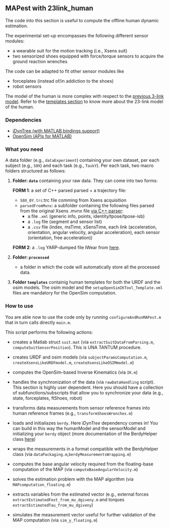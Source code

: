 ## MAPest with 23link_human

The code into this section is useful to compute the offline human dynamic estimation.

The experimental set-up encompasses the following different sensor modules: 

- a wearable suit for the motion tracking (i.e., Xsens suit)
- two sensorized shoes equipped with force/torque sensors to acquire the ground reaction wrenches

The code can be adapted to fit other sensor modules like

- forceplates (instead of/in addiction to the shoes)
- robot sensors

The model of the human is more complex with respect to the [previous 3-link model](https://github.com/claudia-lat/MAPest/tree/master/Experiments/2dofBowingTask/models). Refer to the [templates section](https://github.com/claudia-lat/MAPest/tree/master/Experiments/23links_human/templates) to know more about the 23-link model of the human.

### Dependencies
- [iDynTree (with MATLAB bindings support)](https://github.com/robotology/idyntree)
- [OpenSim (APIs for MATLAB)](http://simtk-confluence.stanford.edu:8080/display/OpenSim/Scripting+with+Matlab)

### What you need

A data folder (e.g., `dataExperiment`) containing your own dataset, per each subject (e.g., `S0X`) and each task (e.g., `TaskY`).  Per each task, two macro folders  structured as follows:

1. **Folder: `data`** containing your raw data.  They can come into two forms:

    **FORM 1**: a set of C++ parsed parsed + a trajectory file:
   - `S0X_0Y.trc`:trc file comming from Xsens acquisition
   - `parsedFromMvnx`: a subfolder containing the following files parsed from the original Xsens .mvnx file [via C++ parser](https://github.com/robotology-playground/xsens-mvn/tree/master/mvnxparser):
      - a file `.xml` (generic info, points, identity/tpose/tpose-isb)
      - a `.log` file (segment and sensor list)
      - a `.csv` file (index, msTime, xSensTime, each link (acceleration, orientation, angular velocity, angular acceleration), each sensor (orientation, free acceleration))

    **FORM 2**: a `.log` YARP-dumped file IWear from [here](https://github.com/robotology-playground/wearables).

2. **Folder: `processed`**
      - a folder in which the code will automatically store all the processed data.

3. **Folder `templates`** containig human templates for both the URDF and the osim models.  The osim model and the `setupOpenSimIKTool_Template.xml` files are mandatory for the OpenSim computation.


### How to use

You are able now to use the code only by running `configureAndRunMAPest.m` that in turn calls directly `main.m`.

This script performs the following actions:

- creates a Matlab struct `suit.mat` (via `extractSuitDataFromParsing.m`, `computeSuitSensorPosition`). This is UNA TANTUM procedure.

- creates URDF and osim models (via `subjectParamsComputation.m`, `createXsensLikeURDFmodel.m`, `createXsensLikeOSIMmodel.m`)

- computes the OpenSim-based Inverse Kinematics (via `IK.m`)

- handles the synchronization of the data (via `rawDataHandling` script).  This section is highly user dependent.  Here you should have a collection of subfunctions/subscripts that allow you to synchronize your data (e.g., state, forceplates, ftShoes, robot)

- transforms data measurements from sensor reference frames into human reference frames (e.g., `transformShoesWrenches.m`)

- loads and initialiazes `berdy`.  Here *iDynTree* dependency comes in!  You can build in this way the humanModel and the sensorModel and initializing your `berdy` object (more documentation of the BerdyHelper class [here](https://github.com/robotology/idyntree/blob/master/src/estimation/include/iDynTree/Estimation/BerdyHelper.h))

- wraps the measurements in a format compatible with the BerdyHelper class (via `dataPackaging.m`,`berdyMeasurementsWrapping.m`)

- computes the base angular velocity required from the floating-base computation of the MAP (via `computeBaseAngularVelocity.m`)

- solves the estimation problem with the MAP algorithm (via `MAPcomputation_floating.m`)

- extracts variables from the estimated vector (e.g., external forces `extractEstimatedFext_from_mu_dgiveny.m` and torques `extractEstimatedTau_from_mu_dgiveny`)

- simulates the measurement vector useful for further validation of the MAP computation (via `sim_y_floating.m`)
